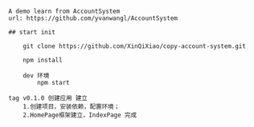 ####
	A demo learn from AccountSystem
	url: https://github.com/yvanwangl/AccountSystem

	## start init

		git clone https://github.com/XinQiXiao/copy-account-system.git

		npm install 

		dev 环境
			npm start

	tag v0.1.0 创建应用 建立
		1.创建项目，安装依赖，配置环境；
		2.HomePage框架建立，IndexPage 完成